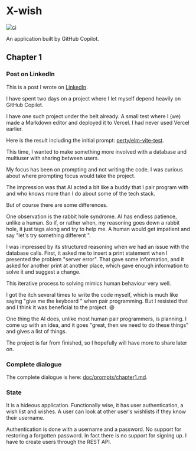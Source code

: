 # X-wish

[![ci](https://github.com/perty/x-wish/actions/workflows/ci.yml/badge.svg)](https://github.com/perty/x-wish/actions/workflows/ci.yml)

An application built by GitHub Copilot.

##  Chapter 1

### Post on LinkedIn

This is a post I wrote on [LinkedIn](https://www.linkedin.com/feed/update/urn:li:activity:7134449617051561985?utm_source=share&utm_medium=member_desktop).

I have spent two days on a project where I let myself depend heavily on GitHub Copilot. 

I have one such project under the belt already. A small test where I
(we) made a Markdown editor and deployed it to Vercel. I had never used
Vercel earlier.

Here is the result including the initial prompt: [perty/elm-vite-test](https://github.com/perty/elm-vite-test).

This time, I wanted to make something more involved with a database and 
multiuser with sharing between users. 

My focus has been on prompting and not writing the code. I was curious about where prompting focus would take the project. 

The impression was that AI acted a bit like a buddy that I pair program with and who knows more than I do about some of the tech stack. 

But of course there are some differences. 

One observation is the rabbit hole syndrome. AI has endless patience, unlike a
human. So if, or rather when, my reasoning goes down a rabbit hole, it just tags
along and try to help me. A human would get impatient and say "let's try 
something different ".

I was impressed by its structured reasoning when we had an issue with the
database calls. First, it asked me to insert a print statement when I presented 
the problem "server error". That gave some information, and it asked for another 
print at another place, which gave enough information to solve it and suggest a 
change. 

This iterative process to solving mimics human behaviour very well.

I got the itch several times to write the code myself, which is much like saying "give me the keyboard " when pair programming. But I resisted that and I think it was beneficial to the project. 😃

One thing the AI does, unlike most human pair programmers, is planning. 
I come up with an idea, and it goes "great, then we need to do these
things" and gives a list of things. 

The project is far from finished, so I hopefully will have more to 
share later on.

### Complete dialogue

The complete dialogue is here: [doc/prompts/chapter1.md](doc/prompts/chapter1.md).

### State

It is a hideous application. Functionally wise, it has user authentication, a wish list and wishes. A user can look at other
user's wishlists if they know their username.

Authentication is done with a username and a password. No support for restoring a forgotten password. In fact there is no support for signing up. I have to create users through the REST API.
